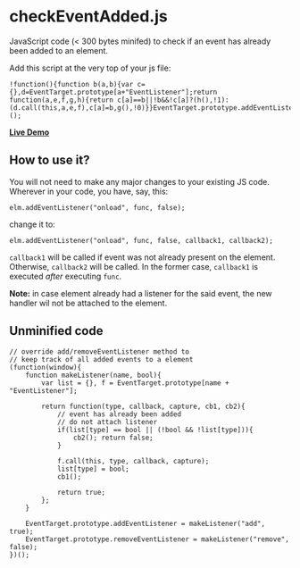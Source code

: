 # checkEventAdded.js
JavaScript code (< 300 bytes minifed) to check if an event has already been added to an element.

Add this script at the very top of your js file:

    !function(){function b(a,b){var c={},d=EventTarget.prototype[a+"EventListener"];return function(a,e,f,g,h){return c[a]==b||!b&&!c[a]?(h(),!1):(d.call(this,a,e,f),c[a]=b,g(),!0)}}EventTarget.prototype.addEventListener=b("add",!0),EventTarget.prototype.removeEventListener=b("remove",!1)}();

**[Live Demo](http://jsfiddle.net/y22a2rvh/)**
    
## How to use it?

You will not need to make any major changes to your existing JS code. Wherever in your code, you have, say, this:

    elm.addEventListener("onload", func, false);
    
change it to:

    elm.addEventListener("onload", func, false, callback1, callback2);
    
`callback1` will be called if event was not already present on the element. Otherwise, `callback2` will be called. In the former case, `callback1` is executed *after* executing `func`.

**Note:** in case element already had a listener for the said event, the new handler wil not be attached to the element.

## Unminified code

    // override add/removeEventListener method to
    // keep track of all added events to a element
    (function(window){
    	function makeListener(name, bool){
    		var list = {}, f = EventTarget.prototype[name + "EventListener"];
    		
    		return function(type, callback, capture, cb1, cb2){
    			// event has already been added
    			// do not attach listener
    			if(list[type] == bool || (!bool && !list[type])){
    				cb2(); return false;
    			}
    
    			f.call(this, type, callback, capture);				
    			list[type] = bool;
    			cb1();
    			
    			return true;
    		};
    	}
    	
    	EventTarget.prototype.addEventListener = makeListener("add", true);
    	EventTarget.prototype.removeEventListener = makeListener("remove", false);
    })();
